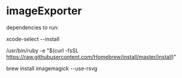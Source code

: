 # imageExporter

dependencies to run:

xcode-select --install

/usr/bin/ruby -e "$(curl -fsSL https://raw.githubusercontent.com/Homebrew/install/master/install)"

brew install imagemagick --use-rsvg
